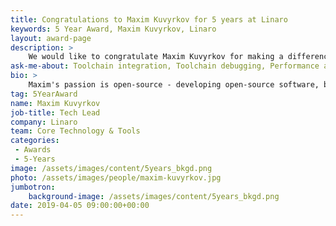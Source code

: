 ```yaml
---
title: Congratulations to Maxim Kuvyrkov for 5 years at Linaro
keywords: 5 Year Award, Maxim Kuvyrkov, Linaro
layout: award-page
description: >
    We would like to congratulate Maxim Kuvyrkov for making a difference in open source at Linaro for 5 years.
ask-me-about: Toolchain integration, Toolchain debugging, Performance analysis
bio: >
    Maxim's passion is open-source - developing open-source software, business of open-source, and working with and within development communities. Maxim has been involved with the GNU Toolchain for all his professional career contributing to GCC, Glibc, and Binutils projects. Maxim's goal at Linaro is helping developers enjoy their work while crafting imminent ARM/Linux world domination.
tag: 5YearAward
name: Maxim Kuvyrkov
job-title: Tech Lead
company: Linaro
team: Core Technology & Tools
categories:
 - Awards
 - 5-Years
image: /assets/images/content/5years_bkgd.png
photo: /assets/images/people/maxim-kuvyrkov.jpg
jumbotron:
    background-image: /assets/images/content/5years_bkgd.png
date: 2019-04-05 09:00:00+00:00
---
```

